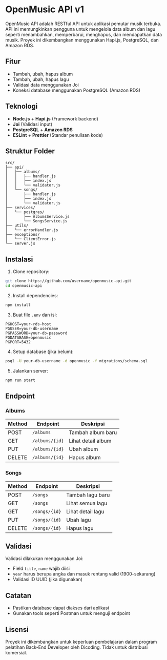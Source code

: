 # OpenMusic API v1

OpenMusic API adalah RESTful API untuk aplikasi pemutar musik terbuka. API ini memungkinkan pengguna untuk mengelola data album dan lagu seperti menambahkan, memperbarui, menghapus, dan mendapatkan data musik. Proyek ini dikembangkan menggunakan Hapi.js, PostgreSQL, dan Amazon RDS.

## Fitur

- Tambah, ubah, hapus album
- Tambah, ubah, hapus lagu
- Validasi data menggunakan Joi
- Koneksi database menggunakan PostgreSQL (Amazon RDS)

## Teknologi

- **Node.js** + **Hapi.js** (Framework backend)
- **Joi** (Validasi input)
- **PostgreSQL** + **Amazon RDS**
- **ESLint** + **Prettier** (Standar penulisan kode)

## Struktur Folder

```
src/
├── api/
│   ├── albums/
│   │   ├── handler.js
│   │   ├── index.js
│   │   └── validator.js
│   └── songs/
│       ├── handler.js
│       ├── index.js
│       └── validator.js
├── services/
│   └── postgres/
│       ├── AlbumsService.js
│       └── SongsService.js
├── utils/
│   └── errorHandler.js
├── exceptions/
│   └── ClientError.js
└── server.js
```

## Instalasi

1. Clone repository:

```bash
git clone https://github.com/username/openmusic-api.git
cd openmusic-api
```

2. Install dependencies:

```bash
npm install
```

3. Buat file `.env` dan isi:

```env
PGHOST=your-rds-host
PGUSER=your-db-username
PGPASSWORD=your-db-password
PGDATABASE=openmusic
PGPORT=5432
```

4. Setup database (jika belum):

```bash
psql -U your-db-username -d openmusic -f migrations/schema.sql
```

5. Jalankan server:

```bash
npm run start
```

## Endpoint

### Albums

| Method | Endpoint         | Deskripsi               |
|--------|------------------|--------------------------|
| POST   | `/albums`        | Tambah album baru       |
| GET    | `/albums/{id}`   | Lihat detail album      |
| PUT    | `/albums/{id}`   | Ubah album              |
| DELETE | `/albums/{id}`   | Hapus album             |

### Songs

| Method | Endpoint         | Deskripsi               |
|--------|------------------|--------------------------|
| POST   | `/songs`         | Tambah lagu baru        |
| GET    | `/songs`         | Lihat semua lagu        |
| GET    | `/songs/{id}`    | Lihat detail lagu       |
| PUT    | `/songs/{id}`    | Ubah lagu               |
| DELETE | `/songs/{id}`    | Hapus lagu              |

## Validasi

Validasi dilakukan menggunakan Joi:

- Field `title`, `name` wajib diisi
- `year` harus berupa angka dan masuk rentang valid (1900–sekarang)
- Validasi ID UUID (jika digunakan)

## Catatan

- Pastikan database dapat diakses dari aplikasi
- Gunakan tools seperti Postman untuk menguji endpoint

## Lisensi

Proyek ini dikembangkan untuk keperluan pembelajaran dalam program pelatihan Back-End Developer oleh Dicoding. Tidak untuk distribusi komersial.
